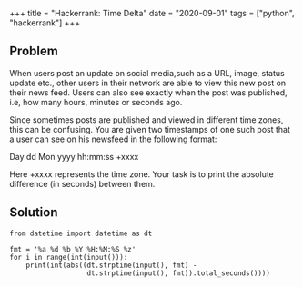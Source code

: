 +++
title = "Hackerrank: Time Delta"
date = "2020-09-01"
tags = ["python", "hackerrank"]
+++

## Problem

When users post an update on social media,such as a URL, image, status update etc., other users in their network are able to view this new post on their news feed. Users can also see exactly when the post was published, i.e, how many hours, minutes or seconds ago.

Since sometimes posts are published and viewed in different time zones, this can be confusing. You are given two timestamps of one such post that a user can see on his newsfeed in the following format:

Day dd Mon yyyy hh:mm:ss +xxxx

Here +xxxx represents the time zone. Your task is to print the absolute difference (in seconds) between them.

## Solution

```
from datetime import datetime as dt

fmt = '%a %d %b %Y %H:%M:%S %z'
for i in range(int(input())):
    print(int(abs((dt.strptime(input(), fmt) - 
                   dt.strptime(input(), fmt)).total_seconds())))
```